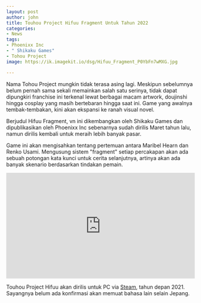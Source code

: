```yaml
---
layout: post
author: john
title: Touhou Project Hifuu Fragment Untuk Tahun 2022
categories:
- News
tags:
- Phoenixx Inc
- " Shikaku Games"
- Tohou Project
image: https://ik.imagekit.io/dsg/Hifuu_Fragment_P0YbFn7wMXG.jpg

---
```

Nama Tohou Project mungkin tidak terasa asing lagi. Meskipun sebelumnya belum pernah sama sekali memainkan salah satu serinya, tidak dapat dipungkiri franchise ini terkenal lewat berbagai macam artwork, doujinshi hingga cosplay yang masih bertebaran hingga saat ini. Game yang awalnya tembak-tembakan, kini akan ekspansi ke ranah visual novel.

Berjudul Hifuu Fragment, vn ini dikembangkan oleh Shikaku Games dan dipublikasikan oleh Phoenixx Inc sebenarnya sudah dirilis Maret tahun lalu, namun dirilis kembali untuk meraih lebih banyak pasar.

Game ini akan mengisahkan tentang pertemuan antara Maribel Hearn dan Renko Usami. Mengusung sistem "fragment" setiap percakapan akan ada sebuah potongan kata kunci untuk cerita selanjutnya, artinya akan ada banyak skenario berdasarkan tindakan pemain.

<style>.embed-container { position: relative; padding-bottom: 56.25%; height: 0; overflow: hidden; max-width: 100%; } .embed-container iframe, .embed-container object, .embed-container embed { position: absolute; top: 0; left: 0; width: 100%; height: 100%; }</style><div class='embed-container'><iframe src='https://www.youtube.com/embed//0AXrJMMWHMM' frameborder='0' allowfullscreen></iframe></div>

Touhou Project Hifuu akan dirilis untuk PC via [Steam](https://store.steampowered.com/app/1568880/_/), tahun depan 2021. Sayangnya belum ada konfirmasi akan memuat bahasa lain selain Jepang.
